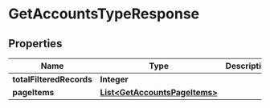 # GetAccountsTypeResponse

## Properties
Name | Type | Description | Notes
------------ | ------------- | ------------- | -------------
**totalFilteredRecords** | **Integer** |  |  [optional]
**pageItems** | [**List&lt;GetAccountsPageItems&gt;**](GetAccountsPageItems.md) |  |  [optional]

